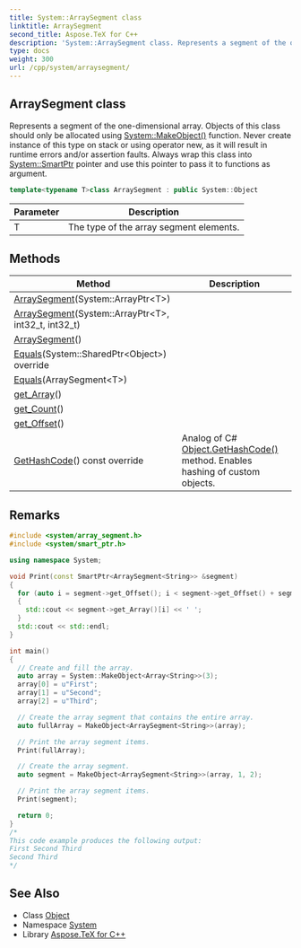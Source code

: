 ```yaml
---
title: System::ArraySegment class
linktitle: ArraySegment
second_title: Aspose.TeX for C++
description: 'System::ArraySegment class. Represents a segment of the one-dimensional array. Objects of this class should only be allocated using System::MakeObject() function. Never create instance of this type on stack or using operator new, as it will result in runtime errors and/or assertion faults. Always wrap this class into System::SmartPtr pointer and use this pointer to pass it to functions as argument in C++.'
type: docs
weight: 300
url: /cpp/system/arraysegment/
---
```

## ArraySegment class


Represents a segment of the one-dimensional array. Objects of this class should only be allocated using [System::MakeObject()](../makeobject/) function. Never create instance of this type on stack or using operator new, as it will result in runtime errors and/or assertion faults. Always wrap this class into [System::SmartPtr](../smartptr/) pointer and use this pointer to pass it to functions as argument.

```cpp
template<typename T>class ArraySegment : public System::Object
```


| Parameter | Description |
| --- | --- |
| T | The type of the array segment elements. |
## Methods

| Method | Description |
| --- | --- |
| [ArraySegment](./arraysegment/)(System::ArrayPtr\<T\>) |  |
| [ArraySegment](./arraysegment/)(System::ArrayPtr\<T\>, int32_t, int32_t) |  |
| [ArraySegment](./arraysegment/)() |  |
| [Equals](./equals/)(System::SharedPtr\<Object\>) override |  |
| [Equals](./equals/)(ArraySegment\<T\>) |  |
| [get_Array](./get_array/)() |  |
| [get_Count](./get_count/)() |  |
| [get_Offset](./get_offset/)() |  |
| [GetHashCode](./gethashcode/)() const override | Analog of C# [Object.GetHashCode()](../object/gethashcode/) method. Enables hashing of custom objects. |
## Remarks



```cpp
#include <system/array_segment.h>
#include <system/smart_ptr.h>

using namespace System;

void Print(const SmartPtr<ArraySegment<String>> &segment)
{
  for (auto i = segment->get_Offset(); i < segment->get_Offset() + segment->get_Count(); i++)
  {
    std::cout << segment->get_Array()[i] << ' ';
  }
  std::cout << std::endl;
}

int main()
{
  // Create and fill the array.
  auto array = System::MakeObject<Array<String>>(3);
  array[0] = u"First";
  array[1] = u"Second";
  array[2] = u"Third";

  // Create the array segment that contains the entire array.
  auto fullArray = MakeObject<ArraySegment<String>>(array);

  // Print the array segment items.
  Print(fullArray);

  // Create the array segment.
  auto segment = MakeObject<ArraySegment<String>>(array, 1, 2);

  // Print the array segment items.
  Print(segment);

  return 0;
}
/*
This code example produces the following output:
First Second Third
Second Third
*/
```

## See Also

* Class [Object](../object/)
* Namespace [System](../)
* Library [Aspose.TeX for C++](../../)
